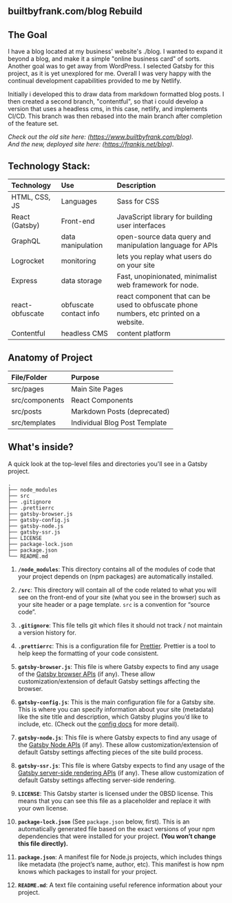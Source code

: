 ## builtbyfrank.com/blog Rebuild

## The Goal
I have a blog located at my business' website's ./blog.
I wanted to expand it beyond a blog, and make it a simple "online business card" of sorts. Another goal was to get away from WordPress. I selected Gatsby for this project, as it is yet unexplored for me. Overall I was very happy with the continual development capabilities provided to me by Netlify.

Initially i developed this to draw data from markdown formatted blog posts. 
I then created a second branch, "contentful", so that i could develop a version that uses a headless cms, in this case, netlify, and implements CI/CD.
This branch was then rebased into the main branch after completion of the feature set.


_Check out the old site here: (https://www.builtbyfrank.com/blog)._<br>
_And the new, deployed site here: (https://frankjs.net/blog)._

## Technology Stack:

| Technology    	| Use           	  | Description     	|
| :------------------|:-------------------| :----------------	|
| HTML, CSS, JS 			| Languages     | 	Sass for CSS			  |
| React	(Gatsby)		| Front-end			  |	JavaScript library for building user interfaces            |
| GraphQL			| data manipulation			  |	open-source data query and manipulation language for APIs|
| Logrocket			| monitoring			  |	  lets you replay what users do on your site|
| Express			| data storage			  |	Fast, unopinionated, minimalist web framework for node.|
|react-obfuscate| obfuscate contact info| react component that can be used to obfuscate phone numbers, etc printed on a website.|
|Contentful|headless CMS |content platform|

## Anatomy of Project


| File/Folder    	| Purpose           	  |
| :------------------|:-------------------|
| src/pages		 			| Main Site Pages|
| src/components		 			| React Components    |
| src/posts	 			| Markdown Posts (deprecated)     |
| src/templates| Individual Blog Post Template     |

## What's inside?

A quick look at the top-level files and directories you'll see in a Gatsby project.

    .
    ├── node_modules
    ├── src
    ├── .gitignore
    ├── .prettierrc
    ├── gatsby-browser.js
    ├── gatsby-config.js
    ├── gatsby-node.js
    ├── gatsby-ssr.js
    ├── LICENSE
    ├── package-lock.json
    ├── package.json
    └── README.md

1.  **`/node_modules`**: This directory contains all of the modules of code that your project depends on (npm packages) are automatically installed.

2.  **`/src`**: This directory will contain all of the code related to what you will see on the front-end of your site (what you see in the browser) such as your site header or a page template. `src` is a convention for “source code”.

3.  **`.gitignore`**: This file tells git which files it should not track / not maintain a version history for.

4.  **`.prettierrc`**: This is a configuration file for [Prettier](https://prettier.io/). Prettier is a tool to help keep the formatting of your code consistent.

5.  **`gatsby-browser.js`**: This file is where Gatsby expects to find any usage of the [Gatsby browser APIs](https://www.gatsbyjs.com/docs/browser-apis/) (if any). These allow customization/extension of default Gatsby settings affecting the browser.

6.  **`gatsby-config.js`**: This is the main configuration file for a Gatsby site. This is where you can specify information about your site (metadata) like the site title and description, which Gatsby plugins you’d like to include, etc. (Check out the [config docs](https://www.gatsbyjs.com/docs/gatsby-config/) for more detail).

7.  **`gatsby-node.js`**: This file is where Gatsby expects to find any usage of the [Gatsby Node APIs](https://www.gatsbyjs.com/docs/node-apis/) (if any). These allow customization/extension of default Gatsby settings affecting pieces of the site build process.

8.  **`gatsby-ssr.js`**: This file is where Gatsby expects to find any usage of the [Gatsby server-side rendering APIs](https://www.gatsbyjs.com/docs/ssr-apis/) (if any). These allow customization of default Gatsby settings affecting server-side rendering.

9.  **`LICENSE`**: This Gatsby starter is licensed under the 0BSD license. This means that you can see this file as a placeholder and replace it with your own license.

10. **`package-lock.json`** (See `package.json` below, first). This is an automatically generated file based on the exact versions of your npm dependencies that were installed for your project. **(You won’t change this file directly).**

11. **`package.json`**: A manifest file for Node.js projects, which includes things like metadata (the project’s name, author, etc). This manifest is how npm knows which packages to install for your project.

12. **`README.md`**: A text file containing useful reference information about your project.
